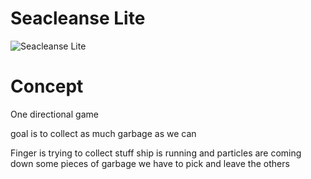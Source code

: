 # Seacleanse Lite
![Seacleanse Lite](https://cdn.dribbble.com/users/2254440/screenshots/4732651/8_bit_yacht.jpg)


# Concept
One directional game 

goal is to collect as much garbage as we can

Finger is trying to collect stuff
ship is running and 
particles are coming down 
some pieces of garbage we have to pick 
and leave the others 
